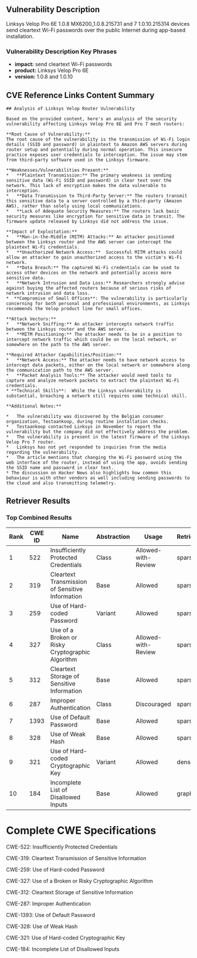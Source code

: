 ## Vulnerability Description
Linksys Velop Pro 6E 1.0.8 MX6200_1.0.8.215731 and 7 1.0.10.215314 devices send cleartext Wi-Fi passwords over the public Internet during app-based installation.

### Vulnerability Description Key Phrases
- **impact:** send cleartext Wi-Fi passwords
- **product:** Linksys Velop Pro 6E
- **version:** 1.0.8 and 1.0.10

## CVE Reference Links Content Summary
```text
## Analysis of Linksys Velop Router Vulnerability

Based on the provided content, here's an analysis of the security vulnerability affecting Linksys Velop Pro 6E and Pro 7 mesh routers:

**Root Cause of Vulnerability:**
The root cause of the vulnerability is the transmission of Wi-Fi login details (SSID and password) in plaintext to Amazon AWS servers during router setup and potentially during normal operation. This insecure practice exposes user credentials to interception. The issue may stem from third-party software used in the Linksys firmware.

**Weaknesses/Vulnerabilities Present:**
*   **Plaintext Transmission:** The primary weakness is sending sensitive data (Wi-Fi SSID and password) in clear text over the network. This lack of encryption makes the data vulnerable to interception.
*   **Data Transmission to Third-Party Server:** The routers transmit this sensitive data to a server controlled by a third-party (Amazon AWS), rather than solely using local communications.
*   **Lack of Adequate Security Measures:** The routers lack basic security measures like encryption for sensitive data in transit. The firmware update released by Linksys did not address the issue.

**Impact of Exploitation:**
*   **Man-in-the-Middle (MITM) Attacks:** An attacker positioned between the Linksys router and the AWS server can intercept the plaintext Wi-Fi credentials.
*   **Unauthorized Network Access:**  Successful MITM attacks could allow an attacker to gain unauthorized access to the victim's Wi-Fi network.
*   **Data Breach:** The captured Wi-Fi credentials can be used to access other devices on the network and potentially access more sensitive data.
*   **Network Intrusion and Data Loss:** Researchers strongly advise against buying the affected routers because of serious risks of network intrusion and data loss.
*  **Compromise of Small Offices**: The vulnerability is particularly concerning for both personal and professional environments, as Linksys recommends the Velop product line for small offices.

**Attack Vectors:**
*   **Network Sniffing:** An attacker intercepts network traffic between the Linksys router and the AWS server.
*   **MITM Positioning:** The attacker needs to be in a position to intercept network traffic which could be on the local network, or somewhere on the path to the AWS server.

**Required Attacker Capabilities/Position:**
*   **Network Access:** The attacker needs to have network access to intercept data packets, either on the local network or somewhere along the communication path to the AWS server.
*   **Packet Analysis Tools:** The attacker would need tools to capture and analyze network packets to extract the plaintext Wi-Fi credentials.
* **Technical Skills**:  While the Linksys vulnerability is substantial, breaching a network still requires some technical skill.

**Additional Notes:**

*   The vulnerability was discovered by the Belgian consumer organization, Testaankoop, during routine installation checks.
*   Testaankoop contacted Linksys in November to report the vulnerability but the company did not effectively address the problem.
*   The vulnerability is present in the latest firmware of the Linksys Velop Pro 7 router.
*   Linksys has not yet responded to inquiries from the media regarding the vulnerability.
*   The article mentions that changing the Wi-Fi password using the web interface of the router, instead of using the app, avoids sending the SSID name and password in clear text.
* The discussion on Hacker News also highlights how common this behaviour is with other vendors as well including sending passwords to the cloud and also transmitting telemetry.
```

## Retriever Results

### Top Combined Results

| Rank | CWE ID | Name | Abstraction | Usage  | Retrievers | Individual Scores |
|------|--------|------|-------------|-------|------------|-------------------|
| 1 | 522 | Insufficiently Protected Credentials | Class | Allowed-with-Review | sparse | 0.049 |
| 2 | 319 | Cleartext Transmission of Sensitive Information | Base | Allowed | sparse | 0.048 |
| 3 | 259 | Use of Hard-coded Password | Variant | Allowed | sparse | 0.041 |
| 4 | 327 | Use of a Broken or Risky Cryptographic Algorithm | Class | Allowed-with-Review | sparse | 0.040 |
| 5 | 312 | Cleartext Storage of Sensitive Information | Base | Allowed | sparse | 0.037 |
| 6 | 287 | Improper Authentication | Class | Discouraged | sparse | 0.036 |
| 7 | 1393 | Use of Default Password | Base | Allowed | sparse | 0.036 |
| 8 | 328 | Use of Weak Hash | Base | Allowed | sparse | 0.035 |
| 9 | 321 | Use of Hard-coded Cryptographic Key | Variant | Allowed | dense | 0.503 |
| 10 | 184 | Incomplete List of Disallowed Inputs | Base | Allowed | graph | 0.002 |



# Complete CWE Specifications

CWE-522: Insufficiently Protected Credentials

CWE-319: Cleartext Transmission of Sensitive Information

CWE-259: Use of Hard-coded Password

CWE-327: Use of a Broken or Risky Cryptographic Algorithm

CWE-312: Cleartext Storage of Sensitive Information

CWE-287: Improper Authentication

CWE-1393: Use of Default Password

CWE-328: Use of Weak Hash

CWE-321: Use of Hard-coded Cryptographic Key

CWE-184: Incomplete List of Disallowed Inputs